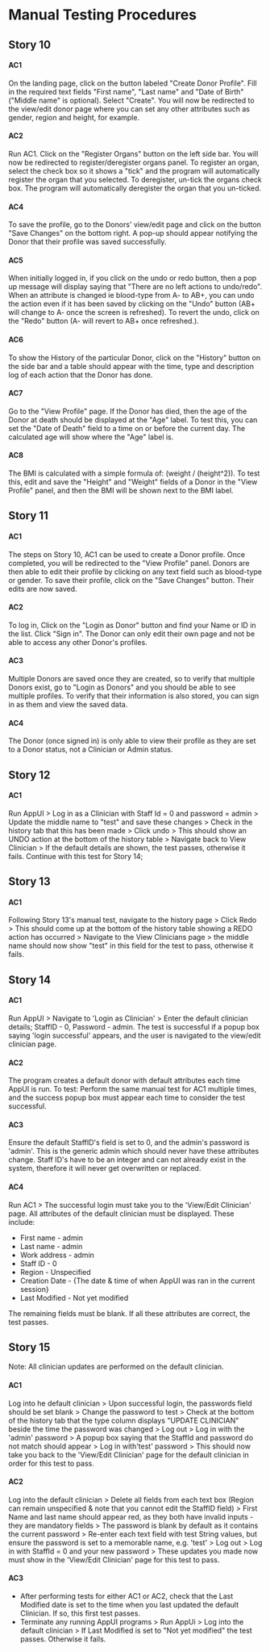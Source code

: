 # Manual Testing Procedures 
## Story 10 
#### AC1
On the landing page, click on the button labeled "Create Donor Profile". Fill in the required text fields "First name",
"Last name" and "Date of Birth" ("Middle name" is optional). Select "Create". You will now be redirected to the 
view/edit donor page where you can set any other attributes such as gender, region and height, for example.

#### AC2
Run AC1. Click on the "Register Organs" button on the left side bar. You will now be redirected to  register/deregister 
organs panel. To register an organ, select the check box so it shows a "tick" and the program will automatically
register the organ that you selected. To deregister, un-tick the organs check box. The program will automatically 
deregister the organ that you un-ticked.

#### AC4
To save the profile, go to the Donors' view/edit page and click on the button "Save Changes" on the bottom right. 
A pop-up should appear notifying the Donor that their profile was saved successfully. 

#### AC5
When initially logged in, if you click on the undo or redo button, then a pop up message will display saying that 
"There are no left actions to undo/redo". When an attribute is changed ie blood-type from A- to AB+, you can undo 
the action even if it has been saved by clicking on the "Undo" button (AB+ will change to A- once the screen is 
refreshed). To revert the undo, click on the "Redo" button (A- will revert to AB+ once refreshed.).

#### AC6
To show the History of the particular Donor, click on the "History" button on the side bar and a table 
should appear with the time, type and description log of each action that the Donor has done.

#### AC7
Go to the "View Profile" page. If the Donor has died, then the age of the Donor at death should
be displayed at the "Age" label. To test this, you can set the "Date of Death" field to a time on or before the current
day. The calculated age will show where the "Age" label is.

#### AC8
The BMI is calculated with a simple formula of: (weight / (height^2)). To test this, edit and save the 
"Height" and "Weight" fields of a Donor in the "View Profile" panel, and then the BMI will be shown next to the BMI label.


## Story 11
#### AC1
The steps on Story 10, AC1 can be used to create a Donor profile. Once completed, you will be redirected to the 
"View Profile" panel. Donors are then able to edit their profile by clicking on any text field such as blood-type or
gender. To save their profile, click on the "Save Changes" button. Their edits are now saved. 

#### AC2
To log in, Click on the "Login as Donor" button and find your Name or ID in the list. Click "Sign in". The Donor can 
only edit their own page and not be able to access any other Donor's profiles.

#### AC3
Multiple Donors are saved once they are created, so to verify that multiple Donors exist, go to "Login as Donors" and 
you should be able to see multiple profiles. To verify that their information is also stored, you can sign in as them
and view the saved data.

#### AC4
The Donor (once signed in) is only able to view their profile as they are set to a Donor status, not a Clinician or Admin
status.

## Story 12
#### AC1
Run AppUI > Log in as a Clinician with Staff Id = 0 and password = admin > Update the middle name to "test" and save 
these changes > Check in the history tab that this has been made > Click undo > This should show an UNDO action at the
bottom of the history table > Navigate back to View Clinician > If the default details are shown, the test passes,
otherwise it fails. Continue with this test for Story 14;



## Story 13
#### AC1
Following Story 13's manual test, navigate to the history page > Click Redo > This should come up at the bottom of the 
history table showing a REDO action has occurred > Navigate to the View Clinicians page > the middle name should now 
show "test" in this field for the test to pass, otherwise it fails.



## Story 14
#### AC1
Run AppUI > Navigate to 'Login as Clinician' > Enter the default clinician details; StaffID - 0, Password - admin.
The test is successful if a popup box saying 'login successful' appears, and the user is navigated to the view/edit 
clinician page.

#### AC2
The program creates a default donor with default attributes each time AppUI is run. To test: Perform the same manual 
test for AC1 multiple times, and the success popup box must appear each time to consider the test successful.

#### AC3
Ensure the default StaffID's field is set to 0, and the admin's password is 'admin'. This is the generic admin which
should never have these attributes change. Staff ID's have to be an integer and can not already exist in the system, 
therefore it will never get overwritten or replaced.

#### AC4
Run AC1 > The successful login must take you to the 'View/Edit Clinician' page. All attributes of the default clinician
must be displayed. 
These include:
* First name - admin
* Last name - admin
* Work address - admin
* Staff ID - 0
* Region - Unspecified
* Creation Date - {The date & time of when AppUI was ran in the current session}
* Last Modified - Not yet modified

The remaining fields must be blank. If all these attributes are correct, the test passes.



## Story 15
Note: All clinician updates are performed on the default clinician.

#### AC1
Log into he default clinician > Upon successful login, the passwords field should be set blank > Change the password to test >
Check at the bottom of the history tab that the type column displays "UPDATE CLINICIAN" beside the time the password was
changed > Log out > Log in with the 'admin' password > A popup box saying that the StaffId and password do not match 
should appear > Log in with'test' password > This should now take you back to the 'View/Edit Clinician' page for the 
default clinician in order for this test to pass.

#### AC2
Log into the default clinician > Delete all fields from each text box (Region can remain unspecified & note that you 
cannot edit the StaffID field) > First Name and last name should appear red, as they both have invalid inputs - they are mandatory fields >
The password is blank by default as it contains the current password > Re-enter each text field with test String values, but
ensure the password is set to a memorable name, e.g. 'test' > Log out > Log in with StaffId = 0 and your new password > These
updates you made now must show in the 'View/Edit Clinician' page for this test to pass.

#### AC3
* After performing tests for either AC1 or AC2, check that the Last Modified date is set to the time when you last updated
the default Clinician. If so, this first test passes.
* Terminate any running AppUI programs > Run AppUi > Log into the default clinician > If Last Modified is set to "Not yet modified"
the test passes. Otherwise it fails.

